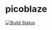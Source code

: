 # picoblaze
[![Build Status](https://travis-ci.org/pypros/picoblaze.svg?branch=master)](https://travis-ci.org/pypros/picoblaze)

